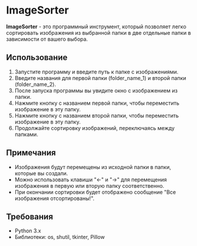 # ImageSorter

**ImageSorter** - это программный инструмент, который позволяет легко сортировать изображения из выбранной папки в две отдельные папки в зависимости от вашего выбора.

## Использование
1. Запустите программу и введите путь к папке с изображениями.
2. Введите названия для первой папки (folder_name_1) и второй папки (folder_name_2).
3. После запуска программы вы увидите окно с изображением из папки.
4. Нажмите кнопку с названием первой папки, чтобы переместить изображение в эту папку.
5. Нажмите кнопку с названием второй папки, чтобы переместить изображение в эту папку.
6. Продолжайте сортировку изображений, переключаясь между папками.

## Примечания
- Изображения будут перемещены из исходной папки в папки, которые вы создали.
- Можно использовать клавиши "<-" и "->" для перемещения изображения в первую или вторую папку соответственно.
- При окончании сортировки будет отображено сообщение "Все изображения отсортированы!".

## Требования
- Python 3.x
- Библиотеки: os, shutil, tkinter, Pillow




